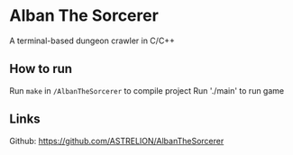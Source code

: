 # Alban The Sorcerer
A terminal-based dungeon crawler in C/C++

## How to run
Run `make` in `/AlbanTheSorcerer` to compile project
Run './main' to run game

## Links
Github: https://github.com/ASTRELION/AlbanTheSorcerer

